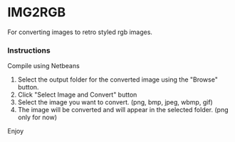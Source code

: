 # IMG2RGB
For converting images to retro styled rgb images.

### Instructions

Compile using Netbeans

1. Select the output folder for the converted image using the "Browse" button.
2. Click "Select Image and Convert" button
3. Select the image you want to convert. (png, bmp, jpeg, wbmp, gif)
4. The image will be converted and will appear in the selected folder. (png only for now)

Enjoy
